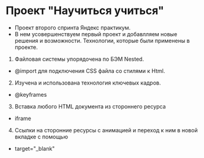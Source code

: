 # Проект "Научиться учиться"

* Проект второго спринта Яндекс практикум.  
* В нем усовершенствуем первый проект и добавлляем новые решения и возможности. 
Технологии, которые были применены в проекте.
1. Файловая системы упорядочена по БЭМ Nested. 
* @import для подключения CSS файла со стилями к Html.
2. Изучена и использована технология ключевых кадров.
* @keyframes
3. Вставка любого HTML документа из стороннего ресурса
*  iframe
4. Ссылки на сторонние ресурсы с анимацией и переход к ним в новой вкладке с помощью
* target="_blank"
